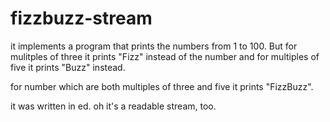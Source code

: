 fizzbuzz-stream
===============

it implements a program that prints the numbers from 1 to 100.  But for
mulitples of three it prints "Fizz" instead of the number and for multiples
of five it prints "Buzz" instead.

for number which are both multiples of three and five it prints "FizzBuzz".

it was written in ed.
oh it's a readable stream, too.
